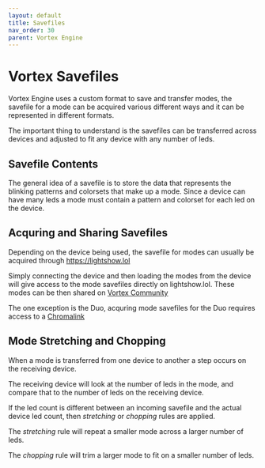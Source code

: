 ```yaml
---
layout: default
title: Savefiles
nav_order: 30
parent: Vortex Engine
---
```


# Vortex Savefiles

Vortex Engine uses a custom format to save and transfer modes, the savefile for a mode can be acquired various different ways and it can be represented in different formats. 

The important thing to understand is the savefiles can be transferred across devices and adjusted to fit any device with any number of leds.

## Savefile Contents

The general idea of a savefile is to store the data that represents the blinking patterns and colorsets that make up a mode.  Since a device can have many leds a mode must contain a pattern and colorset for each led on the device.

## Acquring and Sharing Savefiles

Depending on the device being used, the savefile for modes can usually be acquired through https://lightshow.lol

Simply connecting the device and then loading the modes from the device will give access to the mode savefiles directly on lightshow.lol. These modes can be then shared on [Vortex Community](https://vortex.community)

The one exception is the Duo, acquring mode savefiles for the Duo requires access to a [Chromalink](duo_chromalink_guide.html)

## Mode Stretching and Chopping

When a mode is transferred from one device to another a step occurs on the receiving device. 

The receiving device will look at the number of leds in the mode, and compare that to the number of leds on the receiving device.

If the led count is different between an incoming savefile and the actual device led count, then *stretching* or *chopping* rules are applied.

The *stretching* rule will repeat a smaller mode across a larger number of leds.

The *chopping* rule will trim a larger mode to fit on a smaller number of leds.

